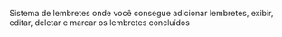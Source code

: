 Sistema de lembretes onde você consegue adicionar lembretes, exibir, editar, deletar e marcar os lembretes concluídos
